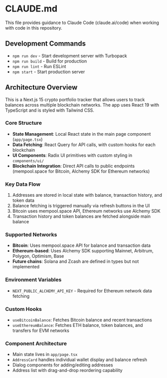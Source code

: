 # CLAUDE.md

This file provides guidance to Claude Code (claude.ai/code) when working with code in this repository.

## Development Commands

- `npm run dev` - Start development server with Turbopack
- `npm run build` - Build for production
- `npm run lint` - Run ESLint
- `npm start` - Start production server

## Architecture Overview

This is a Next.js 15 crypto portfolio tracker that allows users to track balances across multiple blockchain networks. The app uses React 19 with TypeScript and is styled with Tailwind CSS.

### Core Structure

- **State Management**: Local React state in the main page component (`app/page.tsx`)
- **Data Fetching**: React Query for API calls, with custom hooks for each blockchain
- **UI Components**: Radix UI primitives with custom styling in `components/ui/`
- **Blockchain Integration**: Direct API calls to public endpoints (mempool.space for Bitcoin, Alchemy SDK for Ethereum networks)

### Key Data Flow

1. Addresses are stored in local state with balance, transaction history, and token data
2. Balance fetching is triggered manually via refresh buttons in the UI
3. Bitcoin uses mempool.space API, Ethereum networks use Alchemy SDK
4. Transaction history and token balances are fetched alongside main balance

### Supported Networks

- **Bitcoin**: Uses mempool.space API for balance and transaction data
- **Ethereum-based**: Uses Alchemy SDK supporting Mainnet, Arbitrum, Polygon, Optimism, Base
- **Future chains**: Solana and Zcash are defined in types but not implemented

### Environment Variables

- `NEXT_PUBLIC_ALCHEMY_API_KEY` - Required for Ethereum network data fetching

### Custom Hooks

- `useBitcoinBalance`: Fetches Bitcoin balance and recent transactions
- `useEthereumBalance`: Fetches ETH balance, token balances, and transfers for EVM networks

### Component Architecture

- Main state lives in `app/page.tsx`
- `AddressCard` handles individual wallet display and balance refresh
- Dialog components for adding/editing addresses
- Address list with drag-and-drop reordering capability